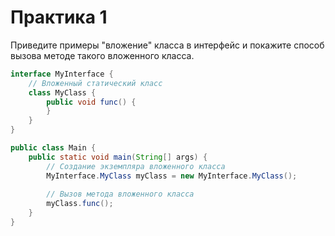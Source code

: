 # Практика 1

Приведите примеры "вложение" класса в интерфейс и покажите способ вызова методе такого вложенного класса.

```java
interface MyInterface {
    // Вложенный статический класс
    class MyClass {
        public void func() {
        }
    }
}

public class Main {
    public static void main(String[] args) {
        // Создание экземпляра вложенного класса
        MyInterface.MyClass myClass = new MyInterface.MyClass();
        
        // Вызов метода вложенного класса
        myClass.func(); 
    }
}
```
